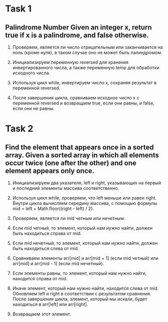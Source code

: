 # Task 1
## Palindrome Number Given an integer x, return true if x is a palindrome, and false otherwise.

1. Проверяем, является ли число отрицательным или заканчивается на ноль (кроме нуля), в таком случае оно не может быть палиндромом.

2. Инициализируем переменную reversed для хранения инвертированного числа, а также переменную temp для обработки исходного числа.

3. Используя цикл while, инвертируем число x, сохраняя результат в переменной reversed.

4. После завершения цикла, сравниваем исходное число x с переменной reversed и возвращаем true, если они равны, и false, если они не равны.

# Task 2
## Find the element that appears once in a sorted array. Given a sorted array in which all elements occur twice (one after the other) and one element appears only once.

1. Инициализируем два указателя, left и right, указывающих на первый и последний элементы массива соответственно.

2. Используя цикл while, проверяем, что left меньше или равен right.
Внутри цикла вычисляем середину массива, с помощью формулы mid = left + Math.floor((right - left) / 2).

3. Проверяем, является ли mid четным или нечетным. 
4. Если mid четный, то элемент, который нам нужно найти, должен быть находиться справа от mid. 
5. Если mid нечетный, то элемент, который нам нужно найти, должен быть находиться слева от mid.
6. Сравниваем элементы arr[mid] и arr[mid + 1] (если mid четный) или arr[mid] и arr[mid - 1] (если mid нечетный). 
7. Если элементы равны, то элемент, который нам нужно найти, находится справа от mid. 
8. Иначе элемент, который нам нужно найти, находится слева от mid.
Обновляем left и right в соответствии с результатом сравнения.
После завершения цикла, элемент, который мы искали, будет находиться в arr[left] или arr[right]. 
9. Возвращаем этот элемент.